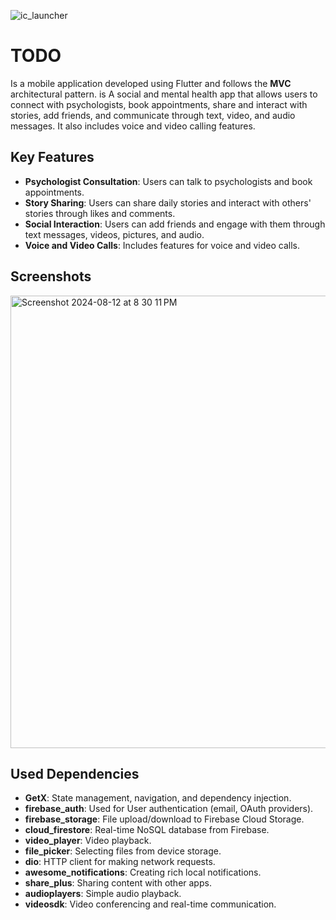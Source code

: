 ![ic_launcher](https://github.com/user-attachments/assets/5fd29826-01bb-402e-9834-2d1c15b1775e)
# TODO

Is a mobile application developed using Flutter and follows the **MVC** architectural pattern. is A social and mental health app that allows users to connect with psychologists, book appointments, share and interact with stories, add friends, and communicate through text, video, and audio messages. It also includes voice and video calling features.


## Key Features

* **Psychologist Consultation**: Users can talk to psychologists and book appointments.
* **Story Sharing**: Users can share daily stories and interact with others' stories through likes and comments.
* **Social Interaction**: Users can add friends and engage with them through text messages, videos, pictures, and audio.
* **Voice and Video Calls**: Includes features for voice and video calls.

## Screenshots
<img width="724" alt="Screenshot 2024-08-12 at 8 30 11 PM" src="https://github.com/user-attachments/assets/72d1055d-cc44-46f7-8555-0206009138ec">


## Used Dependencies 
* **GetX**: State management, navigation, and dependency injection.
* **firebase_auth**: Used for User authentication (email, OAuth providers).
* **firebase_storage**: File upload/download to Firebase Cloud Storage.
* **cloud_firestore**: Real-time NoSQL database from Firebase.
* **video_player**: Video playback.
* **file_picker**: Selecting files from device storage.
* **dio**:  HTTP client for making network requests.
* **awesome_notifications**: Creating rich local notifications.
* **share_plus**: Sharing content with other apps.
* **audioplayers**: Simple audio playback.
* **videosdk**: Video conferencing and real-time communication.

